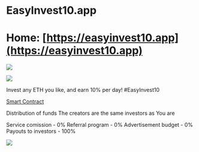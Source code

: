 # EasyInvest10.app
Home: [https://easyinvest10.app](https://easyinvest10.app)
===

[![](https://easyinvest10.app/images/apple-icon.png)](https://easyinvest10.app)


![](https://easyinvest10.app/images/home.png)

Invest any ETH you like, and earn 10% per day! #EasyInvest10   

[Smart Contract](https://etherscan.io/address/0xa25560d083fe0ea3e303c11577b5a345b236fac7#code)

Distribution of funds 
The creators are the same investors as You are

Service comission - 0%
Referral program - 0%
Advertisement budget - 0%
Payouts to investors - 100%


![](https://easyinvest10.app/images/chart1010.png)
